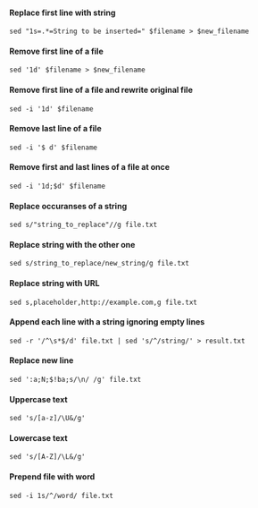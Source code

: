 #### Replace first line with string
```
sed "1s=.*=String to be inserted=" $filename > $new_filename
```

#### Remove first line of a file
```
sed '1d' $filename > $new_filename
```

#### Remove first line of a file and rewrite original file
```
sed -i '1d' $filename
```

#### Remove last line of a file
```
sed -i '$ d' $filename 
```

#### Remove first and last lines of a file at once
```
sed -i '1d;$d' $filename
```

#### Replace occuranses of a string
```
sed s/"string_to_replace"//g file.txt
```

#### Replace string with the other one
```
sed s/string_to_replace/new_string/g file.txt
```

#### Replace string with URL
```
sed s,placeholder,http://example.com,g file.txt
```

#### Append each line with a string ignoring empty lines
```
sed -r '/^\s*$/d' file.txt | sed 's/^/string/' > result.txt
```

#### Replace new line
```
sed ':a;N;$!ba;s/\n/ /g' file.txt
```

#### Uppercase text
```
sed 's/[a-z]/\U&/g'
```

#### Lowercase text
```
sed 's/[A-Z]/\L&/g'
```

#### Prepend file with word
```
sed -i 1s/^/word/ file.txt
```
